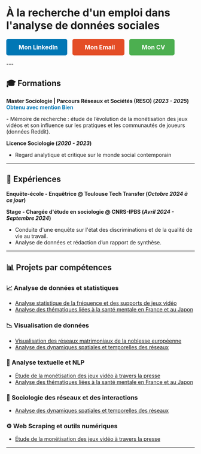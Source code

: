 # À la recherche d'un emploi dans l'analyse de données sociales

<html lang="fr">
<head>
  <meta charset="UTF-8">
  <meta name="viewport" content="width=device-width, initial-scale=1.0">
  <title>Mon Portfolio</title>
   
  <!-- CSS intégré pour les boutons -->
  <style>
    /* Style général des boutons */
    .button {
      display: inline-block; /* Affichage en ligne pour être côte à côte */
      margin-right: 10px; /* Espacement entre les boutons */
      padding: 12px 25px;
      font-size: 16px;
      font-weight: bold;
      text-align: center;
      text-decoration: none;
      border-radius: 5px;
      transition: all 0.3s ease;
    }

    /* Style du bouton LinkedIn */
    .button.linkedin {
      background-color: #0077b5; /* Couleur de LinkedIn */
      color: white;
    }

    .button.linkedin:hover {
      background-color: #005f84; /* Couleur plus foncée au survol */
    }

    /* Style du bouton Email */
    .button.email {
      background-color: #e44d26; /* Couleur de l'email */
      color: white;
    }

    .button.email:hover {
      background-color: #b43d19; /* Couleur plus foncée au survol */
    }

    /* Style du bouton CV */
    .button.cv {
      background-color: #4CAF50; /* Couleur du bouton CV */
      color: white;
    }

    .button.cv:hover {
      background-color: #45a049; /* Couleur plus foncée au survol */
    }

    /* Ajouter un peu d'espace entre l'icône et le texte */
    .button i {
      margin-right: 8px;
    }
  </style>
  
</head>
<body>
  <!-- Boutons côte à côte -->
  <p>
    <a href="https://www.linkedin.com/in/ma%C3%ABlys-fran%C3%A7ois" class="button linkedin">
      <i class="fab fa-linkedin"></i> Mon LinkedIn
    </a>
    <a href="mailto:maelys.francois31@gmail.com" class="button email">
      <i class="fas fa-envelope"></i> Mon Email
    </a>
    <a href="mesdocuments/cv_maëlys_françois.pdf" class="button cv" target="_blank" rel="noopener noreferrer">
  <i class="fas fa-file-pdf"></i> Mon CV
</a>
  </p>

  <!-- Ajouter le lien vers Font Awesome pour les icônes -->
  <script src="https://cdnjs.cloudflare.com/ajax/libs/font-awesome/5.15.3/js/all.min.js"></script>
</body>
</html>
---

## 🎓 Formations
**Master Sociologie | Parcours Réseaux et Sociétés (RESO) (_2023 - 2025_)** <span style="color: #0077B5; font-weight: bold;"><i class="fas fa-check-circle"></i> Obtenu avec mention Bien</span>
<p Analyse de situations sociales complexes. Maîtrise d’outils statistiques et numériques pour l’analyse de données. Spécialisation en réseaux sociaux et Web. ></p>
- Mémoire de recherche : étude de l’évolution de la monétisation des jeux vidéos et son influence sur les pratiques et les communautés de joueurs (données Reddit).


**Licence Sociologie (_2020 - 2023_)**  
- Regard analytique et critique sur le monde social contemporain  

---

## 💼 Expériences
**Enquête-école - Enquêtrice @ Toulouse Tech Transfer (_Octobre 2024 à ce jour_)**  

**Stage - Chargée d'étude en sociologie @ CNRS-IPBS (_Avril 2024 - Septembre 2024_)**  
- Conduite d'une enquête sur l'état des discriminations et de la qualité de vie au travail.  
- Analyse de données et rédaction d’un rapport de synthèse.  

---

## 📊 Projets par compétences

### **📈 Analyse de données et statistiques**
- [Analyse statistique de la fréquence et des supports de jeux vidéo](projets/statistiques_jeux_video.html)
- [Analyse des thématiques liées à la santé mentale en France et au Japon](projets/jamovi_sante_mentale.html)

### **📉 Visualisation de données**
- [Visualisation des réseaux matrimoniaux de la noblesse européenne](projets/noblesse_europeenne.html)
- [Analyse des dynamiques spatiales et temporelles des réseaux](projets/panel_caen.html)

### **🧠 Analyse textuelle et NLP**
- [Étude de la monétisation des jeux vidéo à travers la presse](projets/europresse_jeux_videos.html)
- [Analyse des thématiques liées à la santé mentale en France et au Japon](projets/jamovi_sante_mentale.html)

### **🔬 Sociologie des réseaux et des interactions**
- [Analyse des dynamiques spatiales et temporelles des réseaux](projets/panel_caen.html)

### **⚙️ Web Scraping et outils numériques**
- [Étude de la monétisation des jeux vidéo à travers la presse](projets/europresse_jeux_videos.html)

---

